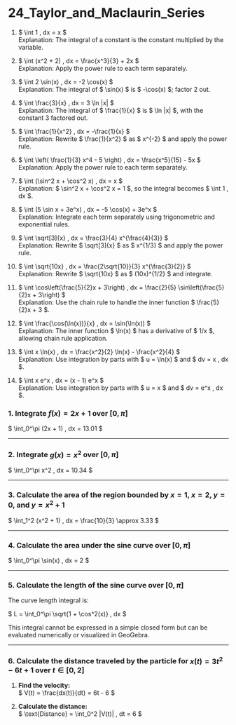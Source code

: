 # 24_Taylor_and_Maclaurin_Series
1. $ \int 1 \, dx = x $  
   Explanation: The integral of a constant is the constant multiplied by the variable.

2. $ \int (x^2 + 2) \, dx = \frac{x^3}{3} + 2x $  
   Explanation: Apply the power rule to each term separately.

3. $ \int 2 \sin(x) \, dx = -2 \cos(x) $  
   Explanation: The integral of $ \sin(x) $ is $ -\cos(x) $; factor 2 out.

4. $ \int \frac{3}{x} \, dx = 3 \ln |x| $  
   Explanation: The integral of $ \frac{1}{x} $ is $ \ln |x| $, with the constant 3 factored out.

5. $ \int \frac{1}{x^2} \, dx = -\frac{1}{x} $  
   Explanation: Rewrite $ \frac{1}{x^2} $ as $ x^{-2} $ and apply the power rule.

6. $ \int \left( \frac{1}{3} x^4 - 5 \right) \, dx = \frac{x^5}{15} - 5x $  
   Explanation: Apply the power rule to each term separately.

7. $ \int (\sin^2 x + \cos^2 x) \, dx = x $  
   Explanation: $ \sin^2 x + \cos^2 x = 1 $, so the integral becomes $ \int 1 \, dx $.

8. $ \int (5 \sin x + 3e^x) \, dx = -5 \cos(x) + 3e^x $  
   Explanation: Integrate each term separately using trigonometric and exponential rules.

9. $ \int \sqrt[3]{x} \, dx = \frac{3}{4} x^{\frac{4}{3}} $  
   Explanation: Rewrite $ \sqrt[3]{x} $ as $ x^{1/3} $ and apply the power rule.

10. $ \int \sqrt{10x} \, dx = \frac{2\sqrt{10}}{3} x^{\frac{3}{2}} $  
    Explanation: Rewrite $ \sqrt{10x} $ as $ (10x)^{1/2} $ and integrate.

11. $ \int \cos\left(\frac{5}{2}x + 3\right) \, dx = \frac{2}{5} \sin\left(\frac{5}{2}x + 3\right) $  
    Explanation: Use the chain rule to handle the inner function $ \frac{5}{2}x + 3 $.

12. $ \int \frac{\cos(\ln(x))}{x} \, dx = \sin(\ln(x)) $  
    Explanation: The inner function $ \ln(x) $ has a derivative of $ 1/x $, allowing chain rule application.

13. $ \int x \ln(x) \, dx = \frac{x^2}{2} \ln(x) - \frac{x^2}{4} $  
    Explanation: Use integration by parts with $ u = \ln(x) $ and $ dv = x \, dx $.

14. $ \int x e^x \, dx = (x - 1) e^x $  
    Explanation: Use integration by parts with $ u = x $ and $ dv = e^x \, dx $.
### **1. Integrate $f(x) = 2x + 1$ over $[0, \pi]$**
$ \int_0^\pi (2x + 1) \, dx = 13.01 $

---

### **2. Integrate $g(x) = x^2$ over $[0, \pi]$**
$ \int_0^\pi x^2 \, dx = 10.34 $

---

### **3. Calculate the area of the region bounded by $x = 1$, $x = 2$, $y = 0$, and $y = x^2 + 1$**
$ \int_1^2 (x^2 + 1) \, dx = \frac{10}{3} \approx 3.33 $

---

### **4. Calculate the area under the sine curve over $[0, \pi]$**
$ \int_0^\pi \sin(x) \, dx = 2 $

---

### **5. Calculate the length of the sine curve over $[0, \pi]$**
The curve length integral is:

$ L = \int_0^\pi \sqrt{1 + \cos^2(x)} \, dx $

This integral cannot be expressed in a simple closed form but can be evaluated numerically or visualized in GeoGebra.

---

### **6. Calculate the distance traveled by the particle for $x(t) = 3t^2 - 6t + 1$ over $t \in [0, 2]$**

1. **Find the velocity:**  
   $ V(t) = \frac{dx(t)}{dt} = 6t - 6 $

2. **Calculate the distance:**  
   $ \text{Distance} = \int_0^2 |V(t)| \, dt = 6 $
